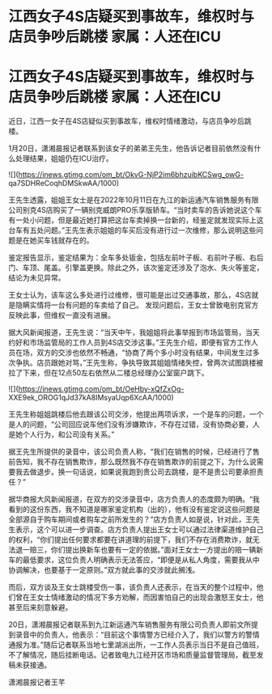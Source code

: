 # 江西女子4S店疑买到事故车，维权时与店员争吵后跳楼 家属：人还在ICU

# 江西女子4S店疑买到事故车，维权时与店员争吵后跳楼 家属：人还在ICU

近日，江西一女子在4S店疑似买到事故车，维权时情绪激动，与店员争吵后跳楼。

1月20日，潇湘晨报记者联系到该女子的弟弟王先生，他告诉记者目前依然没有什么处理结果，姐姐仍在ICU治疗。

![](https://inews.gtimg.com/om_bt/OkvG-NjP2im6bhzuibKCSwg_owG-
qa7SDHReCoqhDMSkwAA/1000)

王先生透露，姐姐王女士是在2022年10月11日在九江的新运通汽车销售服务有限公司别克4S店购买了一辆别克威朗PRO乐享版轿车。“当时卖车的告诉她说这个车有一处小问题，但是最近她打算把这台车卖掉换一台新的，经鉴定就发现实际上这台车有五处问题。”王先生表示姐姐的车买后没有进行过一次维修，那么说明这些问题是在她买车钱就存在的。

鉴定报告显示，鉴定结果为：全车多处钣金，包括左前叶子板、右前叶子板、右后门、车顶、尾盖。引擎盖更换。除此之外，该次鉴定还涉及了泡水、失火等鉴定，结论为未见异常。

王女士认为，该车这么多处进行过维修，很可能是出过交通事故，那么，4S店就是隐瞒实情将一台有问题的车卖给了自己。
发现问题后，王女士曾致电别克官方反映此事，但维权一直没有进展。

据大风新闻报道，王先生说：“当天中午，我姐姐将此事举报到市场监管局，当天约好和市场监管局的工作人员到4S店交涉这事。”王先生介绍，即便有官方工作人员在场，双方的交涉也依然不畅通，“协商了两个多小时没有结果，中间发生过多次争执。店员跟她对骂，”王先生称，争执导致其姐姐情绪失控，曾两次试图跳楼被拉了下来，但在12点50左右依然从二楼总经理办公室窗户跳下。

![](https://inews.gtimg.com/om_bt/OeHby-xQfZxOg-
XXE9ek_OROG1qJd37kA8IMsyaUqp6XcAA/1000)

王先生称姐姐跳楼后他去跟该公司交涉，他提出两项诉求，一个是车的问题，一个是人的问题，“公司回应说车他们没有涉嫌欺诈，不存在过错，没有协商必要，人是她个人行为，和公司没有关系。”

据王先生所提供的录音中，该公司负责人称，“我们在销售的时候，已经进行了售前告知，我不存在销售欺诈，那么既然我不存在销售欺诈的前提之下，为什么说需要我去做退步。换一句话说，如果说我跑到贵公司去跳楼，是不是贵公司要承担责任？”

据华商报大风新闻报道，在双方的交涉录音中，店方负责人的态度颇为明确。“我看到的这份东西，我不知道是哪家鉴定机构（出的），他有没有鉴定说这些问题是全部源自于购车期间或者购车之前所发生的？”店方负责人如是说，针对此，王先生表示，这个可以进一步调查。店方负责人提出王女士可以通过法律渠道维护自己的权利，“你们提出任何要求都要在讲道理的前提下，我们不存在消费欺诈，就无法退一赔三，你们提出换新车也要有一定的依据。”面对王女士一方提出的赔一辆新车的最低要求，这位负责人明确表示无法答应，“即便是从私人角度，需要我从中协调解决，也要基于一定原则。”双方就此事的交涉就此搁浅。

而后，双方谈及王女士跳楼受伤一事，该负责人还表示，在当天的整个过程中，他们曾在王女士情绪激动的情况下多方劝解，而因害怕自己的出现会激怒王女士，他甚至后来刻意躲避。

20日，潇湘晨报记者联系到九江新运通汽车销售服务有限公司负责人即前文所提到录音中的负责人，他表示：“目前这个事情警方已经介入了，我们以警方的警情通报为准。”随后记者联系当地七里湖派出所，一工作人员表示当日不是自己值班，不了解情况，随后挂断电话。记者致电九江经开区市场和质量监督管理局，截至发稿未获接通。

潇湘晨报记者王芊

